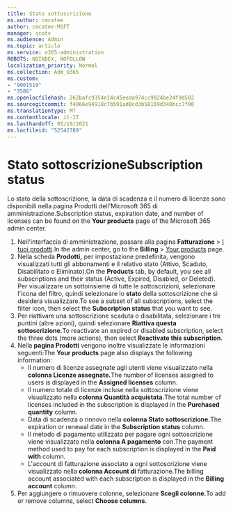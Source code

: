 ```yaml
---
title: Stato sottoscrizione
ms.author: cmcatee
author: cmcatee-MSFT
manager: scotv
ms.audience: Admin
ms.topic: article
ms.service: o365-administration
ROBOTS: NOINDEX, NOFOLLOW
localization_priority: Normal
ms.collection: Adm_O365
ms.custom:
- "9001519"
- "3586"
ms.openlocfilehash: 262bafc9354e14c45eeda974cc9824be24f9d502
ms.sourcegitcommit: f4866e94918c7b591ad0cd3b58169d340bcc7f00
ms.translationtype: MT
ms.contentlocale: it-IT
ms.lasthandoff: 05/19/2021
ms.locfileid: "52542789"
---
```

# <a name="subscription-status"></a><span data-ttu-id="bcda3-102">Stato sottoscrizione</span><span class="sxs-lookup"><span data-stu-id="bcda3-102">Subscription status</span></span>

<span data-ttu-id="bcda3-103">Lo stato della sottoscrizione, la data di  scadenza e il numero di licenze sono disponibili nella pagina Prodotti dell'Microsoft 365 di amministrazione.</span><span class="sxs-lookup"><span data-stu-id="bcda3-103">Subscription status, expiration date, and number of licenses can be found on the **Your products** page of the Microsoft 365 admin center.</span></span>

1. <span data-ttu-id="bcda3-104">Nell'interfaccia di amministrazione, passare alla pagina **Fatturazione** > [I tuoi prodotti](https://go.microsoft.com/fwlink/p/?linkid=842054).</span><span class="sxs-lookup"><span data-stu-id="bcda3-104">In the admin center, go to the **Billing** > [Your products](https://go.microsoft.com/fwlink/p/?linkid=842054) page.</span></span>
2. <span data-ttu-id="bcda3-105">Nella scheda **Prodotti,** per impostazione predefinita, vengono visualizzati tutti gli abbonamenti e il relativo stato (Attivo, Scaduto, Disabilitato o Eliminato).</span><span class="sxs-lookup"><span data-stu-id="bcda3-105">On the **Products** tab, by default, you see all subscriptions and their status (Active, Expired, Disabled, or Deleted).</span></span> <span data-ttu-id="bcda3-106">Per visualizzare un sottoinsieme di tutte le sottoscrizioni, selezionare l'icona del filtro, quindi selezionare lo **stato** della sottoscrizione che si desidera visualizzare.</span><span class="sxs-lookup"><span data-stu-id="bcda3-106">To see a subset of all subscriptions, select the filter icon, then select the **Subscription status** that you want to see.</span></span>
3. <span data-ttu-id="bcda3-107">Per riattivare una sottoscrizione scaduta o disabilitata, selezionare i tre puntini (altre azioni), quindi selezionare **Riattiva questa sottoscrizione.**</span><span class="sxs-lookup"><span data-stu-id="bcda3-107">To reactivate an expired or disabled subscription, select the three dots (more actions), then select **Reactivate this subscription**.</span></span>
4. <span data-ttu-id="bcda3-108">Nella **pagina Prodotti** vengono inoltre visualizzate le informazioni seguenti:</span><span class="sxs-lookup"><span data-stu-id="bcda3-108">The **Your products** page also displays the following information:</span></span>
    - <span data-ttu-id="bcda3-109">Il numero di licenze assegnate agli utenti viene visualizzato nella **colonna Licenze assegnate.**</span><span class="sxs-lookup"><span data-stu-id="bcda3-109">The number of licenses assigned to users is displayed in the **Assigned licenses** column.</span></span>
    - <span data-ttu-id="bcda3-110">Il numero totale di licenze incluse nella sottoscrizione viene visualizzato nella **colonna Quantità acquistata.**</span><span class="sxs-lookup"><span data-stu-id="bcda3-110">The total number of licenses included in the subscription is displayed in the **Purchased quantity** column.</span></span>
    - <span data-ttu-id="bcda3-111">Data di scadenza o rinnovo nella **colonna Stato sottoscrizione.**</span><span class="sxs-lookup"><span data-stu-id="bcda3-111">The expiration or renewal date in the **Subscription status** column.</span></span>
    - <span data-ttu-id="bcda3-112">Il metodo di pagamento utilizzato per pagare ogni sottoscrizione viene visualizzato nella **colonna A pagamento** con.</span><span class="sxs-lookup"><span data-stu-id="bcda3-112">The payment method used to pay for each subscription is displayed in the **Paid with** column.</span></span>
    - <span data-ttu-id="bcda3-113">L'account di fatturazione associato a ogni sottoscrizione viene visualizzato nella **colonna Account di** fatturazione.</span><span class="sxs-lookup"><span data-stu-id="bcda3-113">The billing account associated with each subscription is displayed in the **Billing account** column.</span></span>
5. <span data-ttu-id="bcda3-114">Per aggiungere o rimuovere colonne, selezionare **Scegli colonne.**</span><span class="sxs-lookup"><span data-stu-id="bcda3-114">To add or remove columns, select **Choose columns**.</span></span>